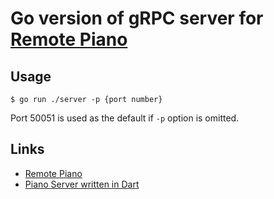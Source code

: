 # Go version of gRPC server for [Remote Piano](https://github.com/kaboc/flutter_remote_piano)

## Usage

```
$ go run ./server -p {port number}
```

Port 50051 is used as the default if `-p` option is omitted.

## Links

* [Remote Piano](https://github.com/kaboc/flutter_remote_piano)
* [Piano Server written in Dart](https://github.com/kaboc/piano_server)
